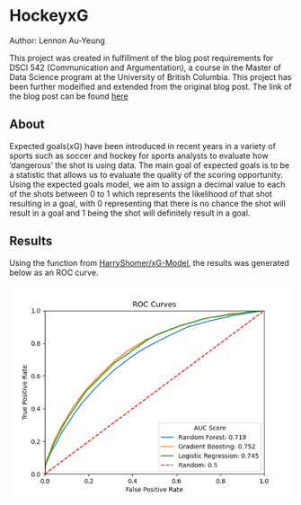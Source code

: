 # HockeyxG

Author: Lennon Au-Yeung

This project was created in fulfillment of the blog post requirements for DSCI 542 (Communication and Argumentation), a course in the Master of Data Science program at the University of British Columbia. This project has been further modeified and extended from the original blog post. The link of the blog post can be found [here](https://medium.com/@lennonauyeung/aad521a95819)

## About
Expected goals(xG) have been introduced in recent years in a variety of sports such as soccer and hockey for sports analysts to evaluate how ‘dangerous’ the shot is using data. The main goal of expected goals is to be a statistic that allows us to evaluate the quality of the scoring opportunity. Using the expected goals model, we aim to assign a decimal value to each of the shots between 0 to 1 which represents the likelihood of that shot resulting in a goal, with 0 representing that there is no chance the shot will result in a goal and 1 being the shot will definitely result in a goal.

## Results
Using the function from [HarryShomer/xG-Model](https://github.com/HarryShomer/xG-Model), the results was generated below as an ROC curve.

![](results/ROC_xG.png)